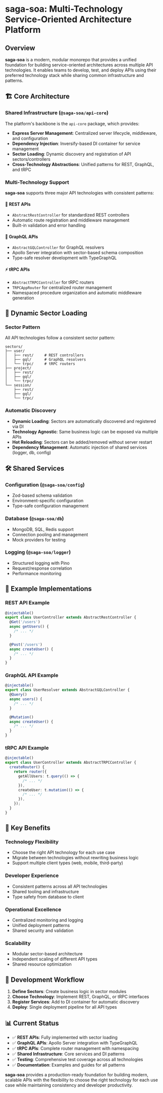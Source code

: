 # saga-soa: Multi-Technology Service-Oriented Architecture Platform

## Overview

**saga-soa** is a modern, modular monorepo that provides a unified foundation for building service-oriented architectures across multiple API technologies. It enables teams to develop, test, and deploy APIs using their preferred technology stack while sharing common infrastructure and patterns.

## 🏗️ Core Architecture

### Shared Infrastructure (`@saga-soa/api-core`)

The platform's backbone is the `api-core` package, which provides:

- **Express Server Management**: Centralized server lifecycle, middleware, and configuration
- **Dependency Injection**: Inversify-based DI container for service management
- **Sector Loading**: Dynamic discovery and registration of API sectors/controllers
- **Cross-Technology Abstractions**: Unified patterns for REST, GraphQL, and tRPC

### Multi-Technology Support

**saga-soa** supports three major API technologies with consistent patterns:

#### 🔗 **REST APIs**

- `AbstractRestController` for standardized REST controllers
- Automatic route registration and middleware management
- Built-in validation and error handling

#### 🎯 **GraphQL APIs**

- `AbstractGQLController` for GraphQL resolvers
- Apollo Server integration with sector-based schema composition
- Type-safe resolver development with TypeGraphQL

#### ⚡ **tRPC APIs**

- `AbstractTRPCController` for tRPC routers
- `TRPCAppRouter` for centralized router management
- Namespaced procedure organization and automatic middleware generation

## 🔄 Dynamic Sector Loading

### Sector Pattern

All API technologies follow a consistent sector pattern:

```
sectors/
├── user/
│   ├── rest/     # REST controllers
│   ├── gql/      # GraphQL resolvers
│   └── trpc/     # tRPC routers
├── project/
│   ├── rest/
│   ├── gql/
│   └── trpc/
└── session/
    ├── rest/
    ├── gql/
    └── trpc/
```

### Automatic Discovery

- **Dynamic Loading**: Sectors are automatically discovered and registered via DI
- **Technology Agnostic**: Same business logic can be exposed via multiple APIs
- **Hot Reloading**: Sectors can be added/removed without server restart
- **Dependency Management**: Automatic injection of shared services (logger, db, config)

## 🛠️ Shared Services

### Configuration (`@saga-soa/config`)

- Zod-based schema validation
- Environment-specific configuration
- Type-safe configuration management

### Database (`@saga-soa/db`)

- MongoDB, SQL, Redis support
- Connection pooling and management
- Mock providers for testing

### Logging (`@saga-soa/logger`)

- Structured logging with Pino
- Request/response correlation
- Performance monitoring

## 🚀 Example Implementations

### REST API Example

```typescript
@injectable()
export class UserController extends AbstractRestController {
  @Get('/users')
  async getUsers() {
    /* ... */
  }

  @Post('/users')
  async createUser() {
    /* ... */
  }
}
```

### GraphQL API Example

```typescript
@injectable()
export class UserResolver extends AbstractGQLController {
  @Query()
  async users() {
    /* ... */
  }

  @Mutation()
  async createUser() {
    /* ... */
  }
}
```

### tRPC API Example

```typescript
@injectable()
export class UserController extends AbstractTRPCController {
  createRouter() {
    return router({
      getAllUsers: t.query(() => {
        /* ... */
      }),
      createUser: t.mutation(() => {
        /* ... */
      }),
    });
  }
}
```

## 🎯 Key Benefits

### **Technology Flexibility**

- Choose the right API technology for each use case
- Migrate between technologies without rewriting business logic
- Support multiple client types (web, mobile, third-party)

### **Developer Experience**

- Consistent patterns across all API technologies
- Shared tooling and infrastructure
- Type safety from database to client

### **Operational Excellence**

- Centralized monitoring and logging
- Unified deployment patterns
- Shared security and validation

### **Scalability**

- Modular sector-based architecture
- Independent scaling of different API types
- Shared resource optimization

## 🔧 Development Workflow

1. **Define Sectors**: Create business logic in sector modules
2. **Choose Technology**: Implement REST, GraphQL, or tRPC interfaces
3. **Register Services**: Add to DI container for automatic discovery
4. **Deploy**: Single deployment pipeline for all API types

## 📊 Current Status

- ✅ **REST APIs**: Fully implemented with sector loading
- ✅ **GraphQL APIs**: Apollo Server integration with TypeGraphQL
- ✅ **tRPC APIs**: Complete router management with namespacing
- ✅ **Shared Infrastructure**: Core services and DI patterns
- ✅ **Testing**: Comprehensive test coverage across all technologies
- ✅ **Documentation**: Examples and guides for all patterns

**saga-soa** provides a production-ready foundation for building modern, scalable APIs with the flexibility to choose the right technology for each use case while maintaining consistency and developer productivity.
